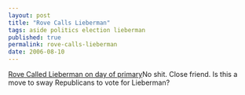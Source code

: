 ```yaml
---
layout: post
title: "Rove Calls Lieberman"
tags: aside politics election lieberman
published: true
permalink: rove-calls-lieberman
date: 2006-08-10
---
```


<a href="http://go.reuters.com/newsArticle.jhtml?type=politicsNews&storyID=13151949&">Rove Called Lieberman on day of primary</a>No shit.  Close friend.  Is this a move to sway Republicans to vote for Lieberman?
